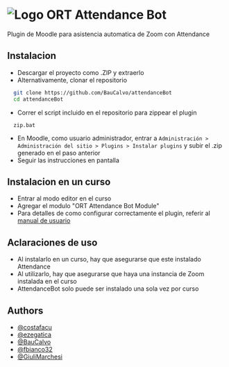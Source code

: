 
# ![Logo](https://i.imgur.com/1Xh1Q8K.png) ORT Attendance Bot 

Plugin de Moodle para asistencia automatica de Zoom con Attendance
## Instalacion

- Descargar el proyecto como .ZIP y extraerlo
- Alternativamente, clonar el repositorio

```bash
  git clone https://github.com/BauCalvo/attendanceBot
  cd attendanceBot
```
- Correr el script incluido en el repositorio para zippear el plugin
```
  zip.bat
```
- En Moodle, como usuario administrador, entrar a ```Administración > Administración del sitio > Plugins > Instalar plugins``` y subir el .zip generado en el paso anterior
- Seguir las instrucciones en pantalla
    
## Instalacion en un curso

- Entrar al modo editor en el curso
- Agregar el modulo "ORT Attendance Bot Module"
- Para detalles de como configurar correctamente el plugin, referir al [manual de usuario](https://docs.google.com/document/d/1-UrRkcJ1RssB87Xa6Q86NHH7pCWXSLp1YkicFxDV5N0/edit?usp=sharing)
## Aclaraciones de uso

- Al instalarlo en un curso, hay que asegurarse que este instalado Attendance
- Al utilizarlo, hay que asegurarse que haya una instancia de Zoom instalada en el curso
- AttendanceBot solo puede ser instalado una sola vez por curso


## Authors

- [@costafacu](https://www.github.com/costafacu)
- [@ezegatica](https://www.github.com/ezegatica)
- [@BauCalvo](https://www.github.com/BauCalvo)
- [@fbianco32](https://www.github.com/fbianco32)
- [@GiuliMarchesi](https://www.github.com/GiuliMarchesi)

